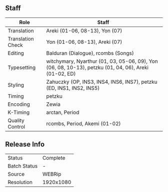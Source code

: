 ## Staff

| Role              | Staff                               |
|-------------------|-------------------------------------|
| Translation       | Areki (01-06, 08-13), Yon (07)      |
| Translation Check | Yon (01-06, 08-13), Areki (07)      |
| Editing           | Balduran (Dialogue), rcombs (Songs) |
| Typesetting       | witchymary, Nyarthur (01, 03, 05-06, 09), Yon (06, 08, 10-13), petzku (01, 04, 06), Areki (01-02, ED) |
| Styling           | Zahuczky (OP, INS3, INS4, INS6, INS7), petzku (ED, INS1, INS2, INS5) |
| Timing            | petzku                              |
| Encoding          | Zewia                               |
| K-Timing          | arctan, Period                      |
| Quality Control   | rcombs, Period, Akemi (01-02)          |

## Release Info

|              |           |
|--------------|-----------|
| Status       | Complete  |
| Batch Status | -         |
| Source       | WEBRip    |
| Resolution   | 1920x1080 |
